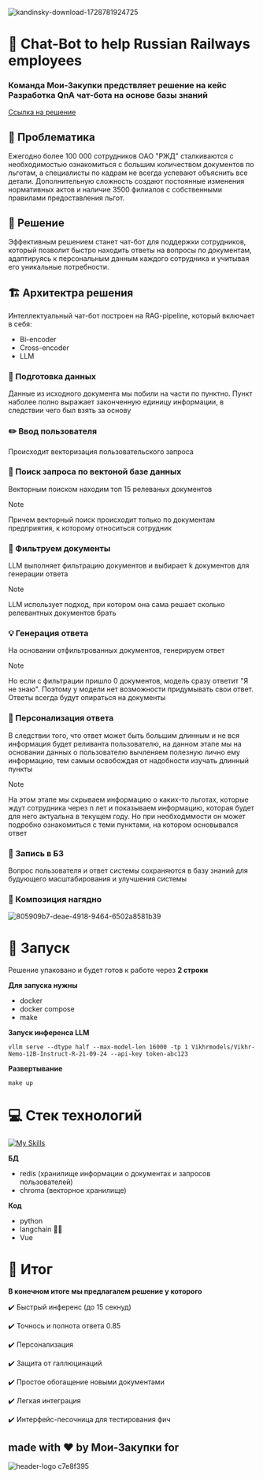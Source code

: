 ![kandinsky-download-1728781924725](https://github.com/user-attachments/assets/c6ab919f-66e3-4b5e-b0bb-edf1de4e5f9a)

# :robot: Chat-Bot to help Russian Railways employees

### Команда Мои-Закупки предствляет решение на кейс Разработка QnA чат-бота на основе базы знаний
[Ссылка на решение](http://176.109.110.144:3000/)


## :exploding_head: Проблематика

Ежегодно более 100 000 сотрудников ОАО "РЖД" сталкиваются с необходимостью ознакомиться с большим количеством документов по льготам, а специалисты по кадрам не всегда успевают объяснить все детали. Дополнительную сложность создают постоянные изменения нормативных актов и наличие 3500 филиалов с собственными правилами предоставления льгот.
## :hugs: Решение

Эффективным решением станет чат-бот для поддержки сотрудников, который позволит быстро находить ответы на вопросы по документам, адаптируясь к персональным данным каждого сотрудника и учитывая его уникальные потребности.

## :building_construction: Архитектра решения

Интеллектуальный чат-бот построен на RAG-pipeline, который включает в себя:
- Bi-encoder
- Cross-encoder
- LLM

### :hammer: Подготовка данных

Данные из исходного документа мы побили на части по пунктно. Пункт наболее полно выражает законченную единицу информации, в следствии чего был взять за основу

### :pencil2: Ввод пользователя

Происходит векторизация пользовательского запроса

### :mag_right: Поиск запроса по вектоной базе данных

Векторным поиском находим топ 15 релеваных документов

>[!Note]
>Причем векторный поиск происходит только по документам предприятия, к которому относиться сотрудник
>

### :bookmark_tabs: Фильтруем документы

LLM выполняет фильтрацию документов и выбирает k документов для генерации ответа

>[!Note]
>LLM использует подход, при котором она сама решает сколько релевантных документов брать 
>

### :bulb: Генерация ответа

На основании отфильтрованных документов, генерируем ответ
> [!Note]
> Но если с фильтрации пришло 0 документов, модель сразу ответит "Я не знаю". Поэтому у модели нет возможности
> придумывать свои ответ. Ответы всегда будут опираться на документы
>

### :haircut: Персонализация ответа

В следствии того, что ответ может быть большим длинным и не вся информация будет реливанта пользователю, на данном этапе мы на основании данных о пользователю вычленяем полезную лично ему информацию, тем самым освобождая от надобности изучать длинный пункты
> [!Note]
> На этом этапе мы скрываем информацию о каких-то льготах, которые ждут сотрудника через n лет и показываем информацию,
> которая будет для него актуальна в текущем году. Но при необходммости он может подробно ознакомиться с теми пунктами, на котором
> основывался ответ
>

### :floppy_disk: Запись в БЗ

Вопрос пользователя и ответ системы сохраняются в базу знаний для будующего масштабирования и улучшения системы

### :bricks: Композиция нагядно
![805909b7-deae-4918-9464-6502a8581b39](https://github.com/user-attachments/assets/edef0ea9-8aa3-4e58-8a86-2b272e5c6295)

# :rocket: Запуск
Решение упаковано и будет готов к работе через **2 строки**

**Для запуска нужны**
- docker
- docker compose
- make

**Запуск инференса LLM**
```
vllm serve --dtype half --max-model-len 16000 -tp 1 Vikhrmodels/Vikhr-Nemo-12B-Instruct-R-21-09-24 --api-key token-abc123
```

**Развертывание**
```
make up
```

# :computer: Стек технологий
[![My Skills](https://skillicons.dev/icons?i=python,vue,redis)](https://skillicons.dev) 

**БД**
- redis (хранилище информации о документах и запросов пользователей)
- chroma (векторное хранилище)

**Код**
- python
- langchain 🦜️🔗
- Vue

# :checkered_flag: Итог
**В конечном итоге мы предлагалем решение у которого**

:heavy_check_mark: Быстрый инференс (до 15 секнуд)

:heavy_check_mark: Точнось и полнота ответа 0.85

:heavy_check_mark: Персонализация

:heavy_check_mark: Защита от галлюцинаций

:heavy_check_mark: Простое обогащение новыми документами

:heavy_check_mark: Легкая интеграция

:heavy_check_mark: Интерфейс-песочница для тестирования фич

## made with ♥️ by Мои-Закупки for
![header-logo c7e8f395](https://github.com/user-attachments/assets/8a56ca15-e17a-4ab6-b864-017fce804610)


